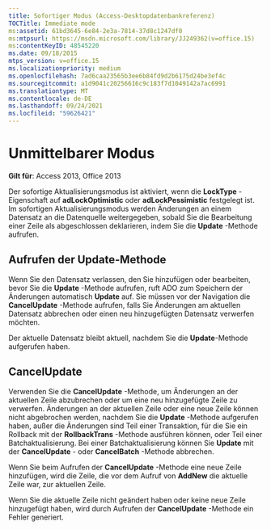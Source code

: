 ```yaml
---
title: Sofortiger Modus (Access-Desktopdatenbankreferenz)
TOCTitle: Immediate mode
ms:assetid: 61bd3645-6e84-2e3a-7814-37d8c1247df0
ms:mtpsurl: https://msdn.microsoft.com/library/JJ249362(v=office.15)
ms:contentKeyID: 48545220
ms.date: 09/18/2015
mtps_version: v=office.15
ms.localizationpriority: medium
ms.openlocfilehash: 7ad6caa23565b3ee6b84fd9d2b6175d24be3ef4c
ms.sourcegitcommit: a1d9041c20256616c9c183f7d1049142a7ac6991
ms.translationtype: MT
ms.contentlocale: de-DE
ms.lasthandoff: 09/24/2021
ms.locfileid: "59626421"
---
```

# <a name="immediate-mode"></a>Unmittelbarer Modus


**Gilt für**: Access 2013, Office 2013

Der sofortige Aktualisierungsmodus ist aktiviert, wenn die **LockType** -Eigenschaft auf **adLockOptimistic** oder **adLockPessimistic** festgelegt ist. Im sofortigen Aktualisierungsmodus werden Änderungen an einem Datensatz an die Datenquelle weitergegeben, sobald Sie die Bearbeitung einer Zeile als abgeschlossen deklarieren, indem Sie die **Update** -Methode aufrufen.

## <a name="calling-update"></a>Aufrufen der Update-Methode

Wenn Sie den Datensatz verlassen, den Sie hinzufügen oder bearbeiten, bevor Sie die **Update** -Methode aufrufen, ruft ADO zum Speichern der Änderungen automatisch **Update** auf. Sie müssen vor der Navigation die **CancelUpdate** -Methode aufrufen, falls Sie Änderungen am aktuellen Datensatz abbrechen oder einen neu hinzugefügten Datensatz verwerfen möchten.

Der aktuelle Datensatz bleibt aktuell, nachdem Sie die **Update**-Methode aufgerufen haben.

## <a name="cancelupdate"></a>CancelUpdate

Verwenden Sie die **CancelUpdate** -Methode, um Änderungen an der aktuellen Zeile abzubrechen oder um eine neu hinzugefügte Zeile zu verwerfen. Änderungen an der aktuellen Zeile oder eine neue Zeile können nicht abgebrochen werden, nachdem Sie die **Update** -Methode aufgerufen haben, außer die Änderungen sind Teil einer Transaktion, für die Sie ein Rollback mit der **RollbackTrans** -Methode ausführen können, oder Teil einer Batchaktualisierung. Bei einer Batchaktualisierung können Sie **Update** mit der **CancelUpdate** - oder **CancelBatch** -Methode abbrechen.

Wenn Sie beim Aufrufen der **CancelUpdate** -Methode eine neue Zeile hinzufügen, wird die Zeile, die vor dem Aufruf von **AddNew** die aktuelle Zeile war, zur aktuellen Zeile.

Wenn Sie die aktuelle Zeile nicht geändert haben oder keine neue Zeile hinzugefügt haben, wird durch Aufrufen der **CancelUpdate** -Methode ein Fehler generiert.

